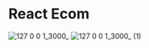 # React Ecom
![127 0 0 1_3000_](https://user-images.githubusercontent.com/38187170/204161496-fa8a192c-05c8-4cbc-9e1f-8c6691c236b0.png)
![127 0 0 1_3000_ (1)](https://user-images.githubusercontent.com/38187170/204161520-140a21e5-1b0b-4637-b1f7-cf61cc0143c3.png)
